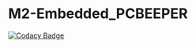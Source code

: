 # M2-Embedded_PCBEEPER

[![Codacy Badge](https://api.codacy.com/project/badge/Grade/0b4e5807c65d4f5b84f034f05ea4624b)](https://app.codacy.com/gh/MaligiAdithyaKumar/M2-Embedded_PCBEEPER?utm_source=github.com&utm_medium=referral&utm_content=MaligiAdithyaKumar/M2-Embedded_PCBEEPER&utm_campaign=Badge_Grade_Settings)